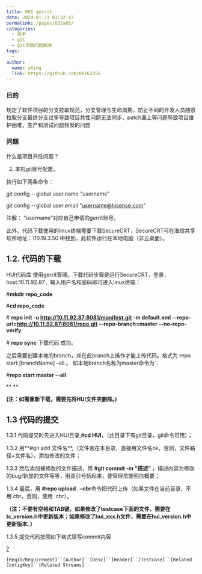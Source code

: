 ```yaml
---
title: HUI gerrit
date: 2024-01-21 03:32:47
permalink: /pages/831a05/
categories:
  - 技术
  - git
  - git项目问题解决
tags:
  - 
author: 
  name: aXing
  link: https://github.com/08163356
---
```

### 目的

规定了软件项目的分支拉取规范，分支管理与生命周期，防止不同的开发人员随意拉取分支最终分支过多导致项目共性问题无法同步、patch漏上等问题导致项目维护困难，生产和测试问题频发的问题



### 问题

什么是项目共性问题？

2) 本机git账号配置。

执行如下两条命令：

git config --global user.name "username"

git config --global user.email "username@hisense.com"

注解： “username”对应自己申请的gerrit账号。



此外，代码下载使用的linux终端需要下载SecureCRT，SecureCRT可在海信共享软件地址：\\10.19.3.50 中找到，此软件运行在本地电脑（非云桌面）。

## 1.2.  代码的下载

HUI代码库 使用gerrit管理。下载代码步骤是运行SecureCRT，登录，host:10.11.92.87，输入用户名和密码即可进入linux终端：

\#**mkdir repo_code**

\#**cd repo_code**  

\# **repo init -u http://10.11.92.87:8081/manifest.git -m default.xml --repo-url=http://10.11.92.87:8081/repo.git --repo-branch=master --no-repo-verify** 

\# **repo sync**
下载代码 成功。

 

之后需要创建本地的branch，并在此branch上操作才能上传代码。格式为 repo start [branchName] –all 。 如本地branch名称为master命令为：

\#**repo start master --all**

**
**

**(注：如需重新下载，需要先将HUI文件夹删除。)**

## 1.3  代码的提交

1.3.1  代码提交时先进入HUI目录,**#cd HUI**，（此目录下有git目录，git命令可用）；

1.3.2 用**#git add 文件名**,（文件若在本目录，直接用文件名ok，否则，文件路径+文件名），添加修改的文件；

1.3.3  然后添加被修改的文件描述，用 **#git commit -m "描述"** ，描述内容为修改的bug/新加的文件等等，用双引号括起来，使管理员能明白概要；

1.3.4  最后，用 **#repo upload . –cbr**命令把代码上传（如果文件在当前目录，不用.cbr，否则，使用 .cbr）。

**（注：不要有空格和TAB键，如果修改了testcase下面的文件，需要在tc_version.h中更新版本；如果修改了hui_xxx.h文件，需要在hui_version.h中更新版本**。**）**

1.3.5 提交代码按照如下格式填写commit内容

[?](http://dmtks.hisense.com/pages/viewpage.action?pageId=15876339#)

```
[ReqId/Requirement]``[Author]``[Desc]``[Header]``[Testcase]``[Related ConfigKey]``[Related Streams]
```


